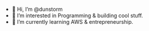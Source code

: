 - 👋 Hi, I’m @dunstorm
- 👀 I’m interested in Programming & building cool stuff.
- 🌱 I’m currently learning AWS & entrepreneurship.

<!---
dunstorm/dunstorm is a ✨ special ✨ repository because its `README.md` (this file) appears on your GitHub profile.
You can click the Preview link to take a look at your changes.
--->
